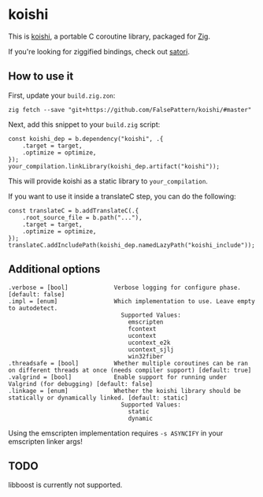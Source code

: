 # koishi

This is [koishi](https://github.com/taisei-project/koishi), a portable C coroutine library, packaged for [Zig](https://ziglang.org/).

If you're looking for ziggified bindings, check out [satori](https://github.com/FalsePattern/satori).

## How to use it

First, update your `build.zig.zon`:

```shell
zig fetch --save "git+https://github.com/FalsePattern/koishi/#master"
```

Next, add this snippet to your `build.zig` script:

```zig
const koishi_dep = b.dependency("koishi", .{
    .target = target,
    .optimize = optimize,
});
your_compilation.linkLibrary(koishi_dep.artifact("koishi"));
```

This will provide koishi as a static library to `your_compilation`.

If you want to use it inside a translateC step, you can do the following:

```zig
const translateC = b.addTranslateC(.{
    .root_source_file = b.path("..."),
    .target = target,
    .optimize = optimize,
});
translateC.addIncludePath(koishi_dep.namedLazyPath("koishi_include"));
```

## Additional options

```
.verbose = [bool]             Verbose logging for configure phase. [default: false]
.impl = [enum]                Which implementation to use. Leave empty to autodetect.
                                Supported Values:
                                  emscripten
                                  fcontext
                                  ucontext
                                  ucontext_e2k
                                  ucontext_sjlj
                                  win32fiber
.threadsafe = [bool]          Whether multiple coroutines can be ran on different threads at once (needs compiler support) [default: true]
.valgrind = [bool]            Enable support for running under Valgrind (for debugging) [default: false]
.linkage = [enum]             Whether the koishi library should be statically or dynamically linked. [default: static]
                                Supported Values:
                                  static
                                  dynamic
```

Using the emscripten implementation requires `-s ASYNCIFY` in your emscripten linker args!

## TODO

libboost is currently not supported. 